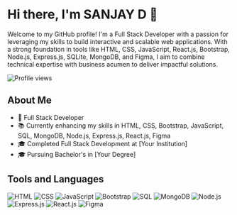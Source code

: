 # Hi there, I'm SANJAY D 👋

Welcome to my GitHub profile! I'm a Full Stack Developer with a passion for leveraging my skills to build interactive and scalable web applications. With a strong foundation in tools like HTML, CSS, JavaScript, React.js, Bootstrap, Node.js, Express.js, SQLite, MongoDB, and Figma, I aim to combine technical expertise with business acumen to deliver impactful solutions.

![Profile views](https://komarev.com/ghpvc/?username=yourusername&color=purple)

## About Me
- 🌟 Full Stack Developer
- 📚 Currently enhancing my skills in HTML, CSS, Bootstrap, JavaScript, SQL, MongoDB, Node.js, Express.js, React.js, Figma
- 🎓 Completed Full Stack Development at [Your Institution]
- 🎓 Pursuing Bachelor's in [Your Degree]

## Tools and Languages
![HTML](https://img.shields.io/badge/-HTML-E34F26?style=flat-square&logo=html5&logoColor=white)
![CSS](https://img.shields.io/badge/-CSS-1572B6?style=flat-square&logo=css3&logoColor=white)
![JavaScript](https://img.shields.io/badge/-JavaScript-F7DF1E?style=flat-square&logo=javascript&logoColor=black)
![Bootstrap](https://img.shields.io/badge/-Bootstrap-563D7C?style=flat-square&logo=bootstrap&logoColor=white)
![SQL](https://img.shields.io/badge/-SQL-4479A1?style=flat-square&logo=sql&logoColor=white)
![MongoDB](https://img.shields.io/badge/-MongoDB-47A248?style=flat-square&logo=mongodb&logoColor=white)
![Node.js](https://img.shields.io/badge/-Node.js-339933?style=flat-square&logo=node.js&logoColor=white)
![Express.js](https://img.shields.io/badge/-Express.js-000000?style=flat-square&logo=express&logoColor=white)
![React.js](https://img.shields.io/badge/-React.js-61DAFB?style=flat-square&logo=react&logoColor=black)
![Figma](https://img.shields.io/badge/-Figma-F24E1E?style=flat-square&logo=figma&logoColor=white)
